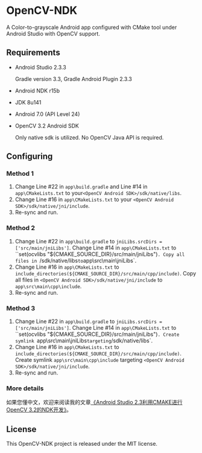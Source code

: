 # OpenCV-NDK

A Color-to-grayscale Android app configured with CMake tool under Android Studio with OpenCV support.

## Requirements

* Android Studio 2.3.3

  Gradle version 3.3, Gradle Android Plugin 2.3.3

* Android NDK r15b

* JDK 8u141

* Android 7.0 (API Level 24)

* OpenCV 3.2 Android SDK

  Only native sdk is utilized. No OpenCV Java API is required.

## Configuring

### Method 1

1. Change Line #22 in `app\build.gradle` and Line #14 in `app\CMakeLists.txt` to your`<OpenCV Android SDK>/sdk/native/libs`.
2. Change Line #16 in  `app\CMakeLists.txt` to your `<OpenCV Android SDK>/sdk/native/jni/include`.
3. Re-sync and run.

### Method 2

1. Change Line #22 in `app\build.gradle` to `jniLibs.srcDirs = ['src/main/jniLibs']`. Change Line #14 in `app\CMakeLists.txt` to ``set(ocvlibs "${CMAKE_SOURCE_DIR}/src/main/jniLibs")`. Copy all files in `<OpenCV Android SDK>/sdk/native/libs` to `app\src\main\jniLibs`.
2. Change Line #16 in `app\CMakeLists.txt` to `include_directories(${CMAKE_SOURCE_DIR}/src/main/cpp/include)`. Copy all files in `<OpenCV Android SDK>/sdk/native/jni/include` to `app\src\main\cpp\include`.
3. Re-sync and run.

### Method 3

1. Change Line #22 in `app\build.gradle` to `jniLibs.srcDirs = ['src/main/jniLibs']`. Change Line #14 in `app\CMakeLists.txt` to ``set(ocvlibs "${CMAKE_SOURCE_DIR}/src/main/jniLibs")`. Create symlink `app\src\main\jniLibs` targeting `<OpenCV Android SDK>/sdk/native/libs`.
2. Change Line #16 in `app\CMakeLists.txt` to `include_directories(${CMAKE_SOURCE_DIR}/src/main/cpp/include)`. Create symlink `app\src\main\cpp\include` targeting `<OpenCV Android SDK>/sdk/native/jni/include`.
3. Re-sync and run.

### More details

如果您懂中文，欢迎来阅读我的文章[《Android Studio 2.3利用CMAKE进行OpenCV 3.2的NDK开发》](http://johnhany.net/2017/07/opencv-ndk-dev-with-cmake-on-android-studio)。

## License

This OpenCV-NDK project is released under the MIT license.